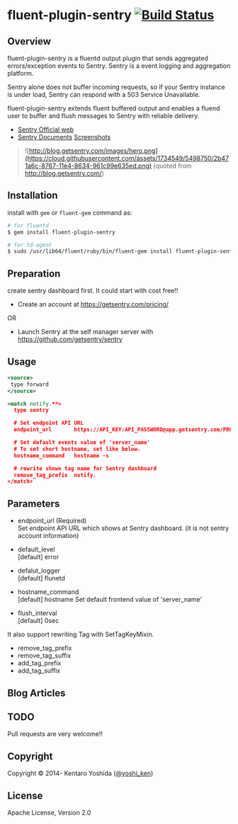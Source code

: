 # fluent-plugin-sentry [![Build Status](https://travis-ci.org/y-ken/fluent-plugin-sentry.png?branch=master)](https://travis-ci.org/y-ken/fluent-plugin-sentry)

## Overview

fluent-plugin-sentry is a fluentd output plugin that sends aggregated errors/exception events to Sentry. Sentry is a event logging and aggregation platform.<br>

Sentry alone does not buffer incoming requests, so if your Sentry instance is under load, Sentry can respond with a 503 Service Unavailable.<br>

fluent-plugin-sentry extends fluent buffered output and enables a fluend user to buffer and flush messages to Sentry with reliable delivery.

* [Sentry Official web](https://getsentry.com/welcome/)
* [Sentry Documents](http://sentry.readthedocs.org/en/latest/) [Screenshots](https://github.com/getsentry/sentry#screenshots)

> ![http://blog.getsentry.com/images/hero.png](https://cloud.githubusercontent.com/assets/1734549/5498750/2b471a6c-8767-11e4-8634-961c99e635ed.png)
(quoted from http://blog.getsentry.com/)


## Installation

install with `gem` or `fluent-gem` command as:

```bash
# for fluentd
$ gem install fluent-plugin-sentry

# for td-agent
$ sudo /usr/lib64/fluent/ruby/bin/fluent-gem install fluent-plugin-sentry
```

## Preparation

create sentry dashboard first. It could start with cost free!!

* Create an account at https://getsentry.com/pricing/

OR

* Launch Sentry at the self manager server with https://github.com/getsentry/sentry

## Usage

```xml
<source>
 type forward
</source>

<match notify.**>
  type sentry

  # Set endpoint API URL
  endpoint_url       https://API_KEY:API_PASSWORD@app.getsentry.com/PROJECT_ID

  # Set default events value of 'server_name'
  # To set short hostname, set like below.
  hostname_command   hostname -s

  # rewrite shown tag name for Sentry dashboard
  remove_tag_prefix  notify.
</match>
```

## Parameters

* endpoint_url (Required)<br>
Set endpoint API URL which shows at Sentry dashboard. (it is not sentry account information)

* default_level<br>
[default] error

* defalut_logger<br>
[default] flunetd

* hostname_command<br>
[default] hostname
Set default frontend value of 'server_name'

* flush_interval<br>
[default] 0sec

It also support rewriting Tag with SetTagKeyMixin.

* remove_tag_prefix
* remove_tag_suffix
* add_tag_prefix
* add_tag_suffix

## Blog Articles

## TODO

Pull requests are very welcome!!

## Copyright

Copyright © 2014- Kentaro Yoshida ([@yoshi_ken](https://twitter.com/yoshi_ken))

## License

Apache License, Version 2.0
